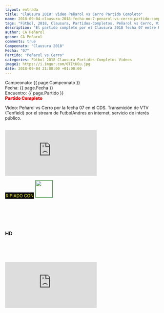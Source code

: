 ```yaml
---
layout: entrada
title: "Clausura 2018: Video Peñarol vs Cerro Partido Completo"
name: 2018-09-04-clausura-2018-fecha-no-7-penarol-vs-cerro-partido-completo.markdown
tags: "Fútbol, 2018, Clausura, Partidos-Completos, Peñarol vs Cerro, Video"
description: "El partido completo por el Clausura 2018 fecha 07 entre Peñarol y Cerro en el CDS"
author: CA Peñarol
gosne: CA Peñarol
comments: true
Campeonato: "Clausura 2018"
Fecha: "07"
Partido: "Peñarol vs Cerro"
categories: Fútbol 2018 Clausura Partidos-Completos Videos
image1: https://i.imgur.com/0TItUOu.jpg
date: 2018-09-04 21:00:00 +01:00:00
---
```



<html>
Campeonato: <span>{{ page.Campeonato }}</span><br>
Fecha: <span>{{ page.Fecha }}</span><br>
Encuentro: <span>{{ page.Partido }}</span><br>
<span style="color:red;font-weight:900">Partido Completo</span>
</html>

Video: Peñarol vs Cerro por la fecha 07 en el CDS. Transmición de VTV (Tenfield) por el stream de FutbolAndres en internet, servicio de interés público.

<br>


<iframe src="https://www.youtube.com/embed/WE6t_nP7YuQ" frameborder="0" allow="autoplay; encrypted-media" allowfullscreen></iframe>

<br>

<span style="color:yellow;background:black;padding:2px;">RIPIADO CON</span> <a href="http://ffmpeg.org"><img src="{{ site.url }}/images/ffmpeg.png" width="55" style="border:1px solid green;"></a>

<br>

<br>

<br>

<br>

### HD

<br>

<br>

<br>

<br>



<iframe src="https://www.youtube.com/embed/ivxDBcldsQA" frameborder="0" allow="accelerometer; autoplay; encrypted-media; gyroscope; picture-in-picture" allowfullscreen></iframe>
